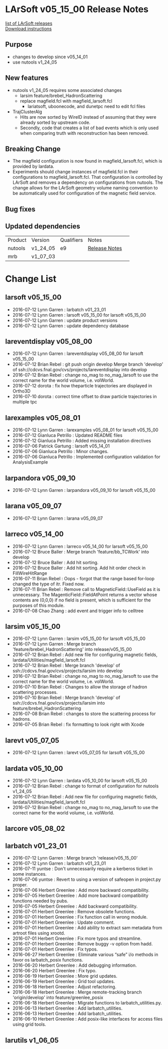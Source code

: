 # LArSoft v05_15_00 Release Notes



[list of LArSoft releases](LArSoft_release_list)  
[Download instructions](https://scisoft.fnal.gov/scisoft/bundles/larsoft/v05_15_00/larsoft-v05_15_00.html)

## Purpose

-   changes to develop since v05_14_01
-   use nutools v1_24_05

## New features

-   nutools v1_24_05 requires some associated changes
    -   larsim feature/brebel_HadronScattering
    -   replace magfield.fcl with magfield_larsoft.fcl
        -   lariatsoft, uboonecode, and dunetpc need to edit fcl files
-   TrajClusterAlg
    -   Hits are now sorted by WireID instead of assuming that they were already sorted by upstream code.
    -   Secondly, code that creates a list of bad events which is only used when comparing truth with reconstruction has been removed.

## Breaking Change

-   The magfield configuration is now found in magfield_larsoft.fcl, which is provided by lardata.
-   Experiments should change instances of magfield.fcl in their configurations to magfield_larsoft.fcl. That configuration is controlled by LArSoft and removes a dependency on configurations from nutools. The change allows for the LArSoft geometry volume naming convention to be automatically used for configuration of the magnetic field service.

## Bug fixes

## Updated dependencies

|         |          |            |                                                    |                   |
|---------|----------|------------|----------------------------------------------------|-------------------|
| Product | Version  | Qualifiers | Notes                                              |                   |
| nutools | v1_24_05 | e9         | [ Release Notes](https://cdcvs.fnal.gov/redmine/projects/nutools/wiki/NuTools_Release_Notes#nutools-v1_24_05 ) |
| mrb     | v1_07_03 |            |                                                    |                   |

# Change List

## larsoft v05_15_00

-   2016-07-12 Lynn Garren : larbatch v01_23_01
-   2016-07-12 Lynn Garren : larsoft v05_15_00 for larsoft v05_15_00
-   2016-07-12 Lynn Garren : update product versions
-   2016-07-12 Lynn Garren : update dependency database

## lareventdisplay v05_08_00

-   2016-07-12 Lynn Garren : lareventdisplay v05_08_00 for larsoft v05_15_00
-   2016-07-12 Brian Rebel : git push origin develop Merge branch 'develop' of ssh://cdcvs.fnal.gov/cvs/projects/lareventdisplay into develop
-   2016-07-12 Brian Rebel : change no_mag to no_mag_larsoft to use the correct name for the world volume, i.e. volWorld.
-   2016-07-12 dorota : fix how theparticle trajectories are displayed in Ortho3D
-   2016-07-10 dorota : correct time offset to draw particle trajectories in multiple tpc

## larexamples v05_08_01

-   2016-07-12 Lynn Garren : larexamples v05_08_01 for larsoft v05_15_00
-   2016-07-12 Gianluca Petrillo : Updated README files
-   2016-07-12 Gianluca Petrillo : Added missing installation directives
-   2016-07-06 Patrick Gartung : larsoft v05_14_01
-   2016-07-06 Gianluca Petrillo : Minor changes.
-   2016-07-06 Gianluca Petrillo : Implemented configuration validation for AnalysisExample

## larpandora v05_09_10

-   2016-07-12 Lynn Garren : larpandora v05_09_10 for larsoft v05_15_00

## larana v05_09_07

-   2016-07-12 Lynn Garren : larana v05_09_07

## larreco v05_14_00

-   2016-07-12 Lynn Garren : larreco v05_14_00 for larsoft v05_15_00
-   2016-07-12 Bruce Baller : Merge branch 'feature/bb_TCWork' into develop
-   2016-07-12 Bruce Baller : Add hit sorting.
-   2016-07-12 Bruce Baller : Add hit sorting. Add hit order check in FillWireHitRange
-   2016-07-11 Brian Rebel : Oops - forgot that the range based for-loop changed the type of itr. Fixed now.
-   2016-07-11 Brian Rebel : Remove call to MagneticField::UseField as it is unnecessary. The MagenticField::FieldAtPoint returns a vector whose contents are (0,0,0) if no field is present, which is sufficient for the purposes of this module.
-   2016-07-08 Chao Zhang : add event and trigger info to celltree

## larsim v05_15_00

-   2016-07-12 Lynn Garren : larsim v05_15_00 for larsoft v05_15_00
-   2016-07-12 Lynn Garren : Merge branch 'feature/brebel_HadronScattering' into release/v05_15_00
-   2016-07-12 Brian Rebel : Add new file for configuring magnetic fields, lardata/Utilities/magfield_larsoft.fcl
-   2016-07-12 Brian Rebel : Merge branch 'develop' of ssh://cdcvs.fnal.gov/cvs/projects/larsim into develop
-   2016-07-12 Brian Rebel : change no_mag to no_mag_larsoft to use the correct name for the world volume, i.e. volWorld.
-   2016-07-10 Brian Rebel : Changes to allow the storage of hadron scattering processes.
-   2016-07-10 Brian Rebel : Merge branch 'develop' of ssh://cdcvs.fnal.gov/cvs/projects/larsim into feature/brebel_HadronScattering
-   2016-07-08 Brian Rebel : changes to store the scattering process for hadrons.
-   2016-07-05 Brian Rebel : fix formatting to look right with Xcode

## larevt v05_07_05

-   2016-07-12 Lynn Garren : larevt v05_07_05 for larsoft v05_15_00

## lardata v05_10_00

-   2016-07-12 Lynn Garren : lardata v05_10_00 for larsoft v05_15_00
-   2016-07-12 Brian Rebel : change to format of configuration for nutools v1_24_05
-   2016-07-12 Brian Rebel : Add new file for configuring magnetic fields, lardata/Utilities/magfield_larsoft.fcl
-   2016-07-12 Brian Rebel : change no_mag to no_mag_larsoft to use the correct name for the world volume, i.e. volWorld.

## larcore v05_08_02

## larbatch v01_23_01

-   2016-07-12 Lynn Garren : Merge branch 'release/v05_15_00'
-   2016-07-12 Lynn Garren : larbatch v01_23_01
-   2016-07-11 yuntse : Don't unnecessarily require a kerberos ticket in some instances.
-   2016-07-06 yuntse : Revert to using a version of safeopen in project.py proper.
-   2016-07-06 Herbert Greenlee : Add more backward compatibility.
-   2016-07-05 Herbert Greenlee : Add more backward compatibility functions needed by pubs.
-   2016-07-05 Herbert Greenlee : Add backward compatibility.
-   2016-07-01 Herbert Greenlee : Remove obsolete functions.
-   2016-07-01 Herbert Greenlee : Fix function call in wrong module.
-   2016-07-01 Herbert Greenlee : Update comment.
-   2016-07-01 Herbert Greenlee : Add ability to extract sam metadata from artroot files using xrootd.
-   2016-07-01 Herbert Greenlee : Fix more typos and streamline.
-   2016-07-01 Herbert Greenlee : Remove buggy -v option from hadd.
-   2016-07-01 Herbert Greenlee : Fix typos.
-   2016-06-27 Herbert Greenlee : Eliminate various “safe” i/o methods in favor os larbatch_posix functions.
-   2016-06-20 Herbert Greenlee : Add debugging information.
-   2016-06-20 Herbert Greenlee : Fix typo.
-   2016-06-19 Herbert Greenlee : More grid updates.
-   2016-06-19 Herbert Greenlee : Grid tool updates.
-   2016-06-18 Herbert Greenlee : Adjust refactoring.
-   2016-06-18 Herbert Greenlee : Merge remote-tracking branch 'origin/develop' into feature/greenlee_posix
-   2016-06-18 Herbert Greenlee : Migrate functions to larbatch_utilities.py.
-   2016-06-13 Herbert Greenlee : Add larbatch_utilities.
-   2016-06-13 Herbert Greenlee : Add larbatch_utilities.
-   2016-06-10 Herbert Greenlee : Add posix-like interfaces for access files using grid tools.

## larutils v1_06_05

